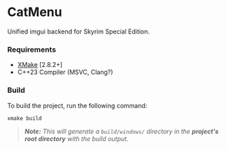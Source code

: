 # CatMenu

Unified imgui backend for Skyrim Special Edition.

### Requirements
* [XMake](https://xmake.io) [2.8.2+]
* C++23 Compiler (MSVC, Clang?)

### Build
To build the project, run the following command:
```bat
xmake build
```

> ***Note:*** *This will generate a `build/windows/` directory in the **project's root directory** with the build output.*
